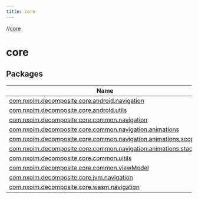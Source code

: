 ```yaml
---
title: core
---
```

//[core](index.html)



# core



## Packages


| Name |
|---|
| [com.nxoim.decomposite.core.android.navigation](core/com.nxoim.decomposite.core.android.navigation/index.html) |
| [com.nxoim.decomposite.core.android.utils](core/com.nxoim.decomposite.core.android.utils/index.html) |
| [com.nxoim.decomposite.core.common.navigation](core/com.nxoim.decomposite.core.common.navigation/index.html) |
| [com.nxoim.decomposite.core.common.navigation.animations](core/com.nxoim.decomposite.core.common.navigation.animations/index.html) |
| [com.nxoim.decomposite.core.common.navigation.animations.scopes](core/com.nxoim.decomposite.core.common.navigation.animations.scopes/index.html) |
| [com.nxoim.decomposite.core.common.navigation.animations.stack](core/com.nxoim.decomposite.core.common.navigation.animations.stack/index.html) |
| [com.nxoim.decomposite.core.common.ultils](core/com.nxoim.decomposite.core.common.ultils/index.html) |
| [com.nxoim.decomposite.core.common.viewModel](core/com.nxoim.decomposite.core.common.viewModel/index.html) |
| [com.nxoim.decomposite.core.jvm.navigation](core/com.nxoim.decomposite.core.jvm.navigation/index.html) |
| [com.nxoim.decomposite.core.wasm.navigation](core/com.nxoim.decomposite.core.wasm.navigation/index.html) |

